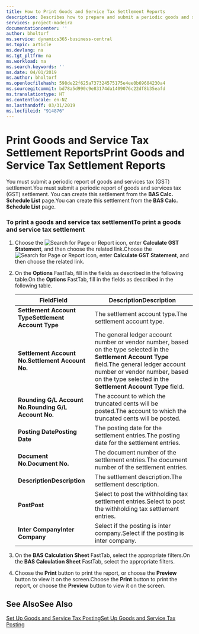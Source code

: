 ```yaml
---
title: How to Print Goods and Service Tax Settlement Reports
description: Describes how to prepare and submit a periodic goods and services tax (GST) settlement.
services: project-madeira
documentationcenter: ''
author: bholtorf
ms.service: dynamics365-business-central
ms.topic: article
ms.devlang: na
ms.tgt_pltfrm: na
ms.workload: na
ms.search.keywords: ''
ms.date: 04/01/2019
ms.author: bholtorf
ms.openlocfilehash: 598de22f625a737324575175e4ee0b69604230a4
ms.sourcegitcommit: bd78a5d990c9e83174da1409076c22df8b35eafd
ms.translationtype: HT
ms.contentlocale: en-NZ
ms.lasthandoff: 03/31/2019
ms.locfileid: "914876"
---
```

# <a name="print-goods-and-service-tax-settlement-reports"></a><span data-ttu-id="5ee6e-103">Print Goods and Service Tax Settlement Reports</span><span class="sxs-lookup"><span data-stu-id="5ee6e-103">Print Goods and Service Tax Settlement Reports</span></span>
<span data-ttu-id="5ee6e-104">You must submit a periodic report of goods and services tax (GST) settlement.</span><span class="sxs-lookup"><span data-stu-id="5ee6e-104">You must submit a periodic report of goods and services tax (GST) settlement.</span></span> <span data-ttu-id="5ee6e-105">You can create this settlement from the **BAS Calc. Schedule List** page.</span><span class="sxs-lookup"><span data-stu-id="5ee6e-105">You can create this settlement from the **BAS Calc. Schedule List** page.</span></span>  

### <a name="to-print-a-goods-and-service-tax-settlement"></a><span data-ttu-id="5ee6e-106">To print a goods and service tax settlement</span><span class="sxs-lookup"><span data-stu-id="5ee6e-106">To print a goods and service tax settlement</span></span>  
1.  <span data-ttu-id="5ee6e-107">Choose the ![Search for Page or Report](../../media/ui-search/search_small.png "Search for Page or Report icon") icon, enter **Calculate GST Statement**, and then choose the related link.</span><span class="sxs-lookup"><span data-stu-id="5ee6e-107">Choose the ![Search for Page or Report](../../media/ui-search/search_small.png "Search for Page or Report icon") icon, enter **Calculate GST Statement**, and then choose the related link.</span></span>  
2. <span data-ttu-id="5ee6e-108">On the **Options** FastTab, fill in the fields as described in the following table.</span><span class="sxs-lookup"><span data-stu-id="5ee6e-108">On the **Options** FastTab, fill in the fields as described in the following table.</span></span>  

    |<span data-ttu-id="5ee6e-109">Field</span><span class="sxs-lookup"><span data-stu-id="5ee6e-109">Field</span></span>|<span data-ttu-id="5ee6e-110">Description</span><span class="sxs-lookup"><span data-stu-id="5ee6e-110">Description</span></span>|  
    |---------------------------------|---------------------------------------|  
    |<span data-ttu-id="5ee6e-111">**Settlement Account Type**</span><span class="sxs-lookup"><span data-stu-id="5ee6e-111">**Settlement Account Type**</span></span>|<span data-ttu-id="5ee6e-112">The settlement account type.</span><span class="sxs-lookup"><span data-stu-id="5ee6e-112">The settlement account type.</span></span>|  
    |<span data-ttu-id="5ee6e-113">**Settlement Account No.**</span><span class="sxs-lookup"><span data-stu-id="5ee6e-113">**Settlement Account No.**</span></span>|<span data-ttu-id="5ee6e-114">The general ledger account number or vendor number, based on the type selected in the **Settlement Account Type** field.</span><span class="sxs-lookup"><span data-stu-id="5ee6e-114">The general ledger account number or vendor number, based on the type selected in the **Settlement Account Type** field.</span></span>|  
    |<span data-ttu-id="5ee6e-115">**Rounding G/L Account No.**</span><span class="sxs-lookup"><span data-stu-id="5ee6e-115">**Rounding G/L Account No.**</span></span>|<span data-ttu-id="5ee6e-116">The account to which the truncated cents will be posted.</span><span class="sxs-lookup"><span data-stu-id="5ee6e-116">The account to which the truncated cents will be posted.</span></span>|  
    |<span data-ttu-id="5ee6e-117">**Posting Date**</span><span class="sxs-lookup"><span data-stu-id="5ee6e-117">**Posting Date**</span></span>|<span data-ttu-id="5ee6e-118">The posting date for the settlement entries.</span><span class="sxs-lookup"><span data-stu-id="5ee6e-118">The posting date for the settlement entries.</span></span>|  
    |<span data-ttu-id="5ee6e-119">**Document No.**</span><span class="sxs-lookup"><span data-stu-id="5ee6e-119">**Document No.**</span></span>|<span data-ttu-id="5ee6e-120">The document number of the settlement entries.</span><span class="sxs-lookup"><span data-stu-id="5ee6e-120">The document number of the settlement entries.</span></span>|  
    |<span data-ttu-id="5ee6e-121">**Description**</span><span class="sxs-lookup"><span data-stu-id="5ee6e-121">**Description**</span></span>|<span data-ttu-id="5ee6e-122">The settlement description.</span><span class="sxs-lookup"><span data-stu-id="5ee6e-122">The settlement description.</span></span>|  
    |<span data-ttu-id="5ee6e-123">**Post**</span><span class="sxs-lookup"><span data-stu-id="5ee6e-123">**Post**</span></span>|<span data-ttu-id="5ee6e-124">Select to post the withholding tax settlement entries.</span><span class="sxs-lookup"><span data-stu-id="5ee6e-124">Select to post the withholding tax settlement entries.</span></span>|  
    |<span data-ttu-id="5ee6e-125">**Inter Company**</span><span class="sxs-lookup"><span data-stu-id="5ee6e-125">**Inter Company**</span></span>|<span data-ttu-id="5ee6e-126">Select if the posting is inter company.</span><span class="sxs-lookup"><span data-stu-id="5ee6e-126">Select if the posting is inter company.</span></span>|  

4. <span data-ttu-id="5ee6e-127">On the **BAS Calculation Sheet** FastTab, select the appropriate filters.</span><span class="sxs-lookup"><span data-stu-id="5ee6e-127">On the **BAS Calculation Sheet** FastTab, select the appropriate filters.</span></span>  
5. <span data-ttu-id="5ee6e-128">Choose the **Print** button to print the report, or choose the **Preview** button to view it on the screen.</span><span class="sxs-lookup"><span data-stu-id="5ee6e-128">Choose the **Print** button to print the report, or choose the **Preview** button to view it on the screen.</span></span>  

## <a name="see-also"></a><span data-ttu-id="5ee6e-129">See Also</span><span class="sxs-lookup"><span data-stu-id="5ee6e-129">See Also</span></span>  
[<span data-ttu-id="5ee6e-130">Set Up Goods and Service Tax Posting</span><span class="sxs-lookup"><span data-stu-id="5ee6e-130">Set Up Goods and Service Tax Posting</span></span>](how-to-set-up-goods-and-service-tax-posting.md)   


